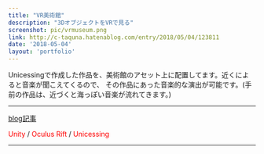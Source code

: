 ```yaml
---
title: "VR美術館"
description: "3DオブジェクトをVRで見る"
screenshot: pic/vrmuseum.png
link: http://c-taquna.hatenablog.com/entry/2018/05/04/123811
date: '2018-05-04'
layout: 'portfolio'
---
```


Unicessingで作成した作品を、美術館のアセット上に配置してます。近くによると音楽が聞こえてくるので、
その作品にあった音楽的な演出が可能です。(手前の作品は、近づくと海っぽい音楽が流れてきます。)

---
[blog記事](http://c-taquna.hatenablog.com/entry/2018/05/04/123811) 

<span style="color: red; "> Unity </span> /
<span style="color: red; "> Oculus Rift </span> /
<span style="color: red; "> Unicessing </span>

---